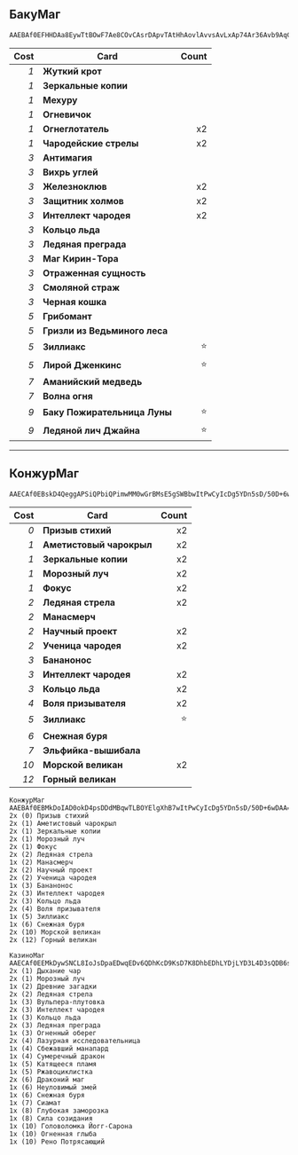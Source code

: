 ## БакуМаг

```
AAEBAf0EFHHDAa8EywTtBOwF7Ae8COvCAsrDApvTAtHhAovlAvvsAvLxAp74Ar36Avb9AqCAA9iMAwWiAqsEtASbwgLNiQMA
```

| Cost | Card | Count |
| -------: | ---- | ----: |
| _1_ | **Жуткий крот** | |
| _1_ | **Зеркальные копии** | |
| _1_ | **Мехуру** | |
| _1_ | **Огневичок** | |
| _1_ | **Огнеглотатель** | x2 |
| _1_ | **Чародейские стрелы** | x2 |
| _3_ | **Антимагия** | |
| _3_ | **Вихрь углей** | |
| _3_ | **Железноклюв** | x2 |
| _3_ | **Защитник холмов** | x2 |
| _3_ | **Интеллект чародея** | x2 |
| _3_ | **Кольцо льда** | |
| _3_ | **Ледяная преграда** | |
| _3_ | **Маг Кирин-Тора** | |
| _3_ | **Отраженная сущность** | |
| _3_ | **Смоляной страж** | |
| _3_ | **Черная кошка** | |
| _5_ | **Грибомант** | |
| _5_ | **Гризли из Ведьминого леса** | |
| _5_ | **Зиллиакс** | ⭐ |
| _5_ | **Лирой Дженкинс** | ⭐ |
| _7_ | **Аманийский медведь** | |
| _7_ | **Волна огня** | |
| _9_ | **Баку Пожирательница Луны** | ⭐ |
| _9_ | **Ледяной лич Джайна** | ⭐ |

---

## КонжурМаг

```
AAECAf0EBskD4QeggAPSiQPbiQPimwMM0wGrBMsE5gSWBbwItPwCyIcDg5YDn5sD/50D+6wDAA==
```

| Cost | Card | Count |
| -------: | ---- | ----: |
| _0_ | **Призыв стихий** | x2 |
| _1_ | **Аметистовый чарокрыл** | x2 |
| _1_ | **Зеркальные копии** | x2 |
| _1_ | **Морозный луч** | x2 |
| _1_ | **Фокус** | x2 |
| _2_ | **Ледяная стрела** | x2 |
| _2_ | **Манасмерч** | |
| _2_ | **Научный проект** | x2 |
| _2_ | **Ученица чародея** | x2 |
| _3_ | **Бананонос** | |
| _3_ | **Интеллект чародея** | x2 |
| _3_ | **Кольцо льда** | x2 |
| _4_ | **Воля призывателя** | x2 |
| _5_ | **Зиллиакс** | ⭐ |
| _6_ | **Снежная буря** | |
| _7_ | **Эльфийка-вышибала** | |
| _10_ | **Морской великан** | x2 |
| _12_ | **Горный великан** | |

```
КонжурМаг
AAEBAf0EBMkDoIAD0okD4psDDdMBqwTLBOYElgXhB7wItPwCyIcDg5YDn5sD/50D+6wDAA==
2x (0) Призыв стихий
2x (1) Аметистовый чарокрыл
2x (1) Зеркальные копии
2x (1) Морозный луч
2x (1) Фокус
2x (2) Ледяная стрела
1x (2) Манасмерч
2x (2) Научный проект
2x (2) Ученица чародея
1x (3) Бананонос
2x (3) Интеллект чародея
2x (3) Кольцо льда
2x (4) Воля призывателя
1x (5) Зиллиакс
1x (6) Снежная буря
2x (10) Морской великан
2x (12) Горный великан

КазиноМаг
AAECAf0EEMkDywSNCL8IoJsDpaEDwqEDv6QDhKcD9KsD7K8DhbEDhLYDjLYD3L4D3sQDB6sE7QSWBZ+bA/WsA/qsA/CvAwA=
2x (1) Дыхание чар
2x (1) Морозный луч
1x (2) Древние загадки
2x (2) Ледяная стрела
1x (3) Вульпера-плутовка
2x (3) Интеллект чародея
1x (3) Кольцо льда
2x (3) Ледяная преграда
1x (3) Огненный оберег
2x (4) Лазурная исследовательница
1x (4) Сбежавший манапард
1x (4) Сумеречный дракон
1x (5) Катящееся пламя
1x (5) Ржавоциклистка
2x (6) Драконий маг
1x (6) Неуловимый змей
1x (6) Снежная буря
1x (7) Сиамат
1x (8) Глубокая заморозка
1x (8) Сила созидания
1x (10) Головоломка Йогг-Сарона
1x (10) Огненная глыба
1x (10) Рено Потрясающий
```
